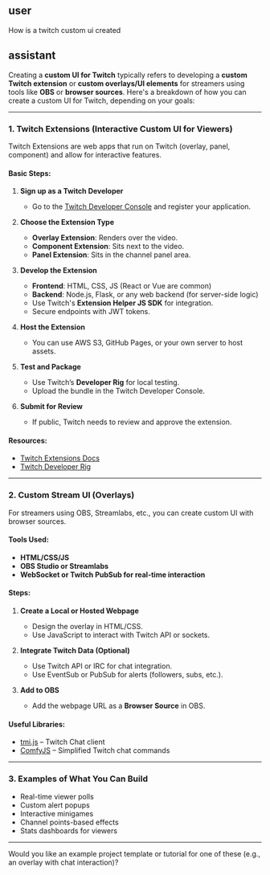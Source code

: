 ## user
How is a twitch custom ui created
## assistant

Creating a **custom UI for Twitch** typically refers to developing a **custom Twitch extension** or **custom overlays/UI elements** for streamers using tools like **OBS** or **browser sources**. Here's a breakdown of how you can create a custom UI for Twitch, depending on your goals:

---

### **1. Twitch Extensions (Interactive Custom UI for Viewers)**
Twitch Extensions are web apps that run on Twitch (overlay, panel, component) and allow for interactive features.

#### **Basic Steps:**
1. **Sign up as a Twitch Developer**
   - Go to the [Twitch Developer Console](https://dev.twitch.tv/console) and register your application.

2. **Choose the Extension Type**
   - **Overlay Extension**: Renders over the video.
   - **Component Extension**: Sits next to the video.
   - **Panel Extension**: Sits in the channel panel area.

3. **Develop the Extension**
   - **Frontend**: HTML, CSS, JS (React or Vue are common)
   - **Backend**: Node.js, Flask, or any web backend (for server-side logic)
   - Use Twitch's **Extension Helper JS SDK** for integration.
   - Secure endpoints with JWT tokens.

4. **Host the Extension**
   - You can use AWS S3, GitHub Pages, or your own server to host assets.

5. **Test and Package**
   - Use Twitch’s **Developer Rig** for local testing.
   - Upload the bundle in the Twitch Developer Console.

6. **Submit for Review**
   - If public, Twitch needs to review and approve the extension.

#### **Resources:**
- [Twitch Extensions Docs](https://dev.twitch.tv/docs/extensions/)
- [Twitch Developer Rig](https://dev.twitch.tv/docs/extensions/developer-rig/)

---

### **2. Custom Stream UI (Overlays)**
For streamers using OBS, Streamlabs, etc., you can create custom UI with browser sources.

#### **Tools Used:**
- **HTML/CSS/JS**
- **OBS Studio or Streamlabs**
- **WebSocket or Twitch PubSub for real-time interaction**

#### **Steps:**
1. **Create a Local or Hosted Webpage**
   - Design the overlay in HTML/CSS.
   - Use JavaScript to interact with Twitch API or sockets.

2. **Integrate Twitch Data (Optional)**
   - Use Twitch API or IRC for chat integration.
   - Use EventSub or PubSub for alerts (followers, subs, etc.).

3. **Add to OBS**
   - Add the webpage URL as a **Browser Source** in OBS.

#### **Useful Libraries:**
- [tmi.js](https://tmijs.com/) – Twitch Chat client
- [ComfyJS](https://github.com/instafluff/ComfyJS) – Simplified Twitch chat commands

---

### **3. Examples of What You Can Build**
- Real-time viewer polls
- Custom alert popups
- Interactive minigames
- Channel points-based effects
- Stats dashboards for viewers

---

Would you like an example project template or tutorial for one of these (e.g., an overlay with chat interaction)?